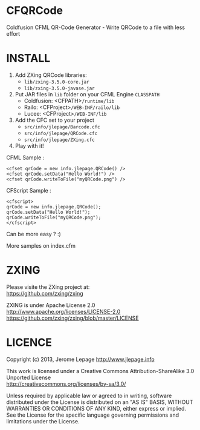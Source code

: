 CFQRCode
========
Coldfusion CFML QR-Code Generator - Write QRCode to a file with less effort

INSTALL
========
1. Add ZXing QRCode libraries:
   * `lib/zxing-3.5.0-core.jar`
   * `lib/zxing-3.5.0-javase.jar`
2. Put JAR files in `lib` folder on your CFML Engine `CLASSPATH`
   * Coldfusion: &lt;CFPATH&gt;`/runtime/lib`
   * Railo: &lt;CFProject&gt;`/WEB-INF/railo/lib`
   * Lucee: &lt;CFProject&gt;`/WEB-INF/lib`
3. Add the CFC set to your project
   * `src/info/jlepage/Barcode.cfc`
   * `src/info/jlepage/QRCode.cfc`
   * `src/info/jlepage/ZXing.cfc`
4. Play with it!

CFML Sample :
```
<cfset qrCode = new info.jlepage.QRCode() />
<cfset qrCode.setData("Hello World!") />
<cfset qrCode.writeToFile("myQRCode.png") />
```
CFScript Sample :
```
<cfscript>
qrCode = new info.jlepage.QRCode();
qrCode.setData("Hello World!");
qrCode.writeToFile("myQRCode.png");
</cfscript>
```
Can be more easy ? :)

More samples on index.cfm

ZXING
========
Please visite the ZXing project at:<br/>
https://github.com/zxing/zxing

ZXING is under Apache License 2.0<br/>
http://www.apache.org/licenses/LICENSE-2.0<br/>
https://github.com/zxing/zxing/blob/master/LICENSE

LICENCE
========
Copyright (c) 2013, Jerome Lepage http://www.jlepage.info

This work is licensed under a Creative Commons Attribution-ShareAlike 3.0 Unported License<br/>
http://creativecommons.org/licenses/by-sa/3.0/

Unless required by applicable law or agreed to in writing, software
distributed under the License is distributed on an "AS IS" BASIS,
WITHOUT WARRANTIES OR CONDITIONS OF ANY KIND, either express or implied.
See the License for the specific language governing permissions and
limitations under the License.
